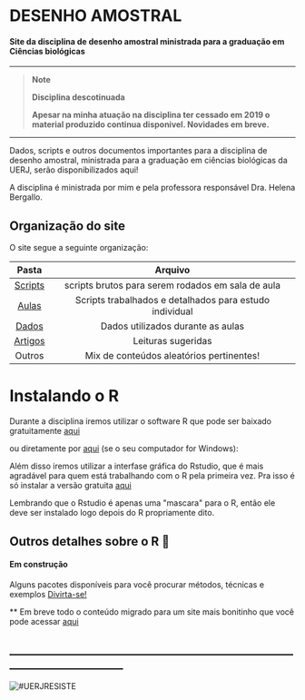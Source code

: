 # DESENHO AMOSTRAL 
#### Site da disciplina de desenho amostral ministrada para a graduação em Ciências biológicas 
---
>**Note**
> 
>**Disciplina descotinuada**
>
>**Apesar na minha atuação na disciplina ter cessado em 2019 o material produzido continua disponivel. Novidades em breve.**
---

Dados, scripts e outros documentos importantes para a disciplina de desenho amostral, ministrada para a graduação em ciências biológicas da UERJ, serão disponibilizados aqui!


A disciplina é ministrada por mim e pela professora responsável Dra. Helena Bergallo.

## Organização do site
O site segue a seguinte organização:


Pasta | Arquivo
:------: | :-------:
[Scripts](https://github.com/Ecosantos/Desenho-amostral-UERJ/tree/master/Scripts) | scripts brutos para serem rodados em sala de aula
[Aulas](https://github.com/Ecosantos/Desenho-amostral-UERJ/tree/master/Aulas) | Scripts trabalhados e detalhados para estudo individual
[Dados](https://github.com/Ecosantos/Desenho-amostral-UERJ/tree/master/Dados) | Dados utilizados durante as aulas
[Artigos](https://github.com/Ecosantos/Desenho-amostral-UERJ/tree/master/Artigos) | Leituras sugeridas 
Outros | Mix de conteúdos aleatórios pertinentes!


# Instalando o R


Durante a disciplina iremos utilizar o software R que pode ser baixado gratuitamente [aqui](https://cran.r-project.org/)



ou diretamente por [aqui](https://cran.r-project.org/bin/windows/base/R-3.4.1-win.exe) (se o seu computador for  Windows): 




Além disso iremos utilizar a interfase gráfica do Rstudio, que é mais agradável para quem está trabalhando com o R pela primeira vez. Pra isso é só instalar a versão gratuita [aqui](https://www.rstudio.com/products/rstudio/download/)


Lembrando que o Rstudio é apenas uma "mascara" para o R, então ele deve ser instalado logo depois do R propriamente dito.




## Outros detalhes sobre o R  :metal:

#### Em construção 

Alguns pacotes disponíveis para você procurar métodos, técnicas e exemplos [Divirta-se!](https://cran.r-project.org/web/packages/available_packages_by_date.html)


** Em breve todo o conteúdo migrado para um site mais bonitinho que você pode acessar [aqui](https://ecosantos.github.io/Desenho-amostral-UERJ/)

## ______________________________________________________________________


![#UERJRESISTE](https://cdn-az.allevents.in/banners/0372e1f34e80208d8f9fc2b6b1bbe653)
